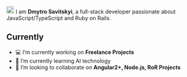 <img src="https://media.giphy.com/media/hvRJCLFzcasrR4ia7z/giphy.gif" width="20px"> I am **Dmytro Savitskyi**, a full-stack developer passionate about JavaScript/TypeScript and Ruby on Rails.

## Currently

- 💻 I’m currently working on **Freelance Projects**
- 🌱 I’m currently learning AI technology 
- 👯 I’m looking to collaborate on **Angular2+, Node.js, RoR Projects**
